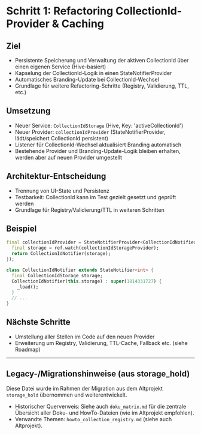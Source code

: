 <!-- Siehe auch: doku_matrix.md für die zentrale Übersicht aller Doku- und HowTo-Dateien. -->
<!-- Verwandte Themen: howto_collection_registry.md -->

# Schritt 1: Refactoring CollectionId-Provider & Caching

## Ziel
- Persistente Speicherung und Verwaltung der aktiven CollectionId über einen eigenen Service (Hive-basiert)
- Kapselung der CollectionId-Logik in einen StateNotifierProvider
- Automatisches Branding-Update bei CollectionId-Wechsel
- Grundlage für weitere Refactoring-Schritte (Registry, Validierung, TTL, etc.)

## Umsetzung
- Neuer Service: `CollectionIdStorage` (Hive, Key: 'activeCollectionId')
- Neuer Provider: `collectionIdProvider` (StateNotifierProvider, lädt/speichert CollectionId persistent)
- Listener für CollectionId-Wechsel aktualisiert Branding automatisch
- Bestehende Provider und Branding-Update-Logik bleiben erhalten, werden aber auf neuen Provider umgestellt

## Architektur-Entscheidung
- Trennung von UI-State und Persistenz
- Testbarkeit: CollectionId kann im Test gezielt gesetzt und geprüft werden
- Grundlage für Registry/Validierung/TTL in weiteren Schritten

## Beispiel
```dart
final collectionIdProvider = StateNotifierProvider<CollectionIdNotifier, int>((ref) {
  final storage = ref.watch(collectionIdStorageProvider);
  return CollectionIdNotifier(storage);
});

class CollectionIdNotifier extends StateNotifier<int> {
  final CollectionIdStorage storage;
  CollectionIdNotifier(this.storage) : super(1814331727) {
    _load();
  }
  // ...
}
```

## Nächste Schritte
- Umstellung aller Stellen im Code auf den neuen Provider
- Erweiterung um Registry, Validierung, TTL-Cache, Fallback etc. (siehe Roadmap)

---

## Legacy-/Migrationshinweise (aus storage_hold)

Diese Datei wurde im Rahmen der Migration aus dem Altprojekt `storage_hold` übernommen und weiterentwickelt.

- Historischer Querverweis: Siehe auch `doku_matrix.md` für die zentrale Übersicht aller Doku- und HowTo-Dateien (wie im Altprojekt empfohlen).
- Verwandte Themen: `howto_collection_registry.md` (siehe auch Altprojekt).
